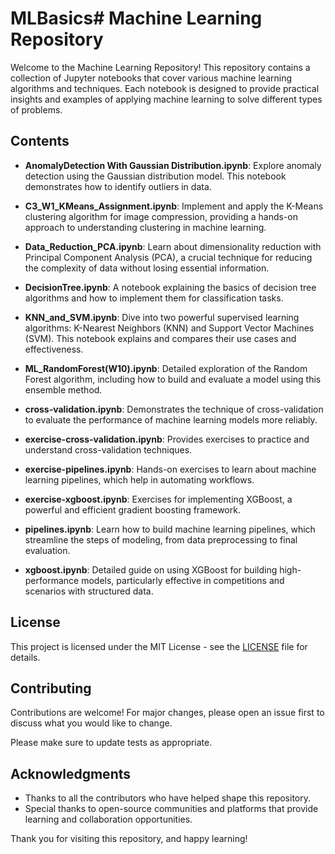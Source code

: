 # MLBasics# Machine Learning Repository

Welcome to the Machine Learning Repository! This repository contains a collection of Jupyter notebooks that cover various machine learning algorithms and techniques. Each notebook is designed to provide practical insights and examples of applying machine learning to solve different types of problems.

## Contents

- **AnomalyDetection With Gaussian Distribution.ipynb**: Explore anomaly detection using the Gaussian distribution model. This notebook demonstrates how to identify outliers in data.

- **C3_W1_KMeans_Assignment.ipynb**: Implement and apply the K-Means clustering algorithm for image compression, providing a hands-on approach to understanding clustering in machine learning.

- **Data_Reduction_PCA.ipynb**: Learn about dimensionality reduction with Principal Component Analysis (PCA), a crucial technique for reducing the complexity of data without losing essential information.

- **DecisionTree.ipynb**: A notebook explaining the basics of decision tree algorithms and how to implement them for classification tasks.

- **KNN_and_SVM.ipynb**: Dive into two powerful supervised learning algorithms: K-Nearest Neighbors (KNN) and Support Vector Machines (SVM). This notebook explains and compares their use cases and effectiveness.

- **ML_RandomForest(W10).ipynb**: Detailed exploration of the Random Forest algorithm, including how to build and evaluate a model using this ensemble method.

- **cross-validation.ipynb**: Demonstrates the technique of cross-validation to evaluate the performance of machine learning models more reliably.

- **exercise-cross-validation.ipynb**: Provides exercises to practice and understand cross-validation techniques.

- **exercise-pipelines.ipynb**: Hands-on exercises to learn about machine learning pipelines, which help in automating workflows.

- **exercise-xgboost.ipynb**: Exercises for implementing XGBoost, a powerful and efficient gradient boosting framework.

- **pipelines.ipynb**: Learn how to build machine learning pipelines, which streamline the steps of modeling, from data preprocessing to final evaluation.

- **xgboost.ipynb**: Detailed guide on using XGBoost for building high-performance models, particularly effective in competitions and scenarios with structured data.

## License

This project is licensed under the MIT License - see the [LICENSE](LICENSE) file for details.

## Contributing

Contributions are welcome! For major changes, please open an issue first to discuss what you would like to change.

Please make sure to update tests as appropriate.

## Acknowledgments

- Thanks to all the contributors who have helped shape this repository.
- Special thanks to open-source communities and platforms that provide learning and collaboration opportunities.

Thank you for visiting this repository, and happy learning!

